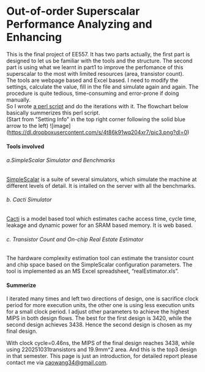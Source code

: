 # Out-of-order Superscalar Performance Analyzing and Enhancing
This is the final project of EE557. It has two parts actually, the first part is designed to let us be familiar with the tools and the structure. The second part is using what we learnt in part1 to improve the perfomance of this superscalar to the most with limited resources (area, transistor count).<br />
The tools are webpage based and Excel based. I need to modify the settings, calculate the value, fill in the file and simulate again and again. The procedure is quite tedious, time-consuming and error-prone if doing manually. <br />
So I wrote [a perl script](https://github.com/CWang24/Out-of-order-Superscalar-Performance-Analyzing-and-Enhancing/blob/master/cw557.pl) and do the iterations with it. The flowchart below basically summerizes this perl script. <br />
(Start from "Setting Info" in the top right corner following the solid blue arrow to the left)
![image] (https://dl.dropboxusercontent.com/s/4t86k91wq204xr7/pic3.png?dl=0)
#### Tools involved
###### a.SimpleScalar Simulator and Benchmarks
[SimpleScalar](http://www.simplescalar.com) is a suite of several simulators, which simulate the machine
at different levels of detail. It is intalled on the server with all the benchmarks.
###### b. Cacti Simulator
[Cacti](http://quid.hpl.hp.com:9081/cacti/) is a model based tool which estimates cache access time, cycle time, leakage and dynamic power for an SRAM based memory. It is web based. 
###### c. Transistor Count and On-chip Real Estate Estimator
The hardware complexity estimation tool can estimate the transistor count and chip space based on the SimpleScalar configuration parameters. The tool is implemented as an MS Excel spreadsheet, “realEstimator.xls”.


#### Summerize

I iterated many times and left two directions of design, one is sacrifice clock period for more execution units, the other one is using less execution units for a small clock period. I adjust other parameters to achieve the highest MIPS in both design flows. The best for the first design is 3420, while the second design achieves 3438. Hence the second design is chosen as my final design.

With clock cycle=0.46ns, the MIPS of the final design reaches 3438, while using 220251031transistors and 19.9mm^2 area. And this is the top3 design in that semester. This page is just an introduction, for detailed report please contact me via caowang34@gmail.com.









